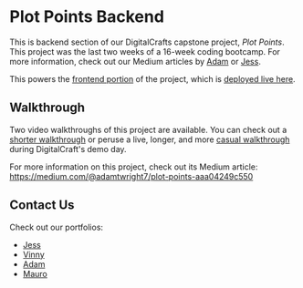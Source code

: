 # Plot Points Backend

This is backend section of our DigitalCrafts capstone project, _Plot Points_. This project was the last two weeks of a 16-week coding bootcamp. For more information, check out our Medium articles by [Adam](https://medium.com/@adamtwright7/plot-points-aaa04249c550) or [Jess](https://medium.com/@jessbecoding/plot-points-ea134ed6b7ab).

This powers the [frontend portion](https://github.com/adamtwright7/capstone-frontend) of the project, which is [deployed live here](https://plotpointsfrontend.onrender.com/).

## Walkthrough

Two video walkthroughs of this project are available. You can check out a [shorter walkthrough](https://youtu.be/LqhxF0qSRuo) or peruse a live, longer, and more [casual walkthrough](https://youtu.be/Egn-3iW0Ft0) during DigitalCraft's demo day.

For more information on this project, check out its Medium article: https://medium.com/@adamtwright7/plot-points-aaa04249c550

## Contact Us

Check out our portfolios:

- [Jess](https://www.jessbecoding.com/)
- [Vinny](https://vincents-portfolio.com/)
- [Adam](https://adamtwright7.github.io/)
- [Mauro](https://www.stoiccodeing.com/)
